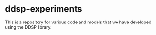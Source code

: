 # ddsp-experiments

This is a repository for various code and models that we have developed using the DDSP library. 


